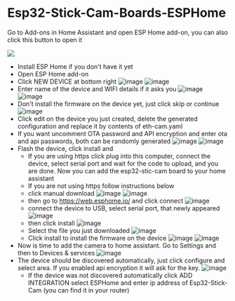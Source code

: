 # Esp32-Stick-Cam-Boards-ESPHome

Go to Add-ons in Home Assistant and open ESP Home add-on, you can also click this button to open it

[<img src="https://my.home-assistant.io/badges/config_flow_start.svg">](https://my.home-assistant.io/redirect/config_flow_start?domain=esphome)


* Install ESP Home if you don't have it yet
* Open ESP Home add-on
* Click NEW DEVICE at bottom right
  ![image](https://github.com/petrak-vitek/Esp32-Stick-Cam-Boards-ESPHome/assets/76689233/c7e43185-e3d6-4bba-bd44-5adeea2c1403)
  ![image](https://github.com/petrak-vitek/Esp32-Stick-Cam-Boards-ESPHome/assets/76689233/768d3dc3-c80f-4107-9079-0b1536e8b4d1)
* Enter name of the device and WIFI details if it asks you
  ![image](https://github.com/petrak-vitek/Esp32-Stick-Cam-Boards-ESPHome/assets/76689233/3d3865b0-3ccd-4140-8f95-477f23462080)
  ![image](https://github.com/petrak-vitek/Esp32-Stick-Cam-Boards-ESPHome/assets/76689233/a8cfe7fe-a4cf-4b9d-b006-e9dbe5a17df3)
* Don't install the firmware on the device yet, just click skip or continue
![image](https://github.com/petrak-vitek/Esp32-Stick-Cam-Boards-ESPHome/assets/76689233/dd1d7fcc-e388-415d-b237-cf9a222dbe74)
* Click edit on the device you just created, delete the generated configuration and replace it by contents of eth-cam.yaml
* If you want uncomment OTA password and API encryption and enter ota and api passwords, both can be randomly generated
  ![image](https://github.com/petrak-vitek/Esp32-Stick-Cam-Boards-ESPHome/assets/76689233/d3351019-1d8d-41a1-bd61-0acb9fbe6724)
  ![image](https://github.com/petrak-vitek/Esp32-Stick-Cam-Boards-ESPHome/assets/76689233/9a369965-0753-4713-b4cc-6f4e6a151f68)
* Flash the device, click install and
  * If you are using https click plug into this computer, connect the device, select serial port and wait for the code to upload, and you are done. Now you can add the esp32-stic-cam board to your home assistant
  * If you are not using https follow instructions below
   * click manual download
![image](https://github.com/petrak-vitek/Esp32-Stick-Cam-Boards-ESPHome/assets/76689233/26380470-bfe0-48b0-a069-de01b1e2320b)
![image](https://github.com/petrak-vitek/Esp32-Stick-Cam-Boards-ESPHome/assets/76689233/a90f0998-8b38-4de1-b30b-047cd9eb4e9c)
   * then go to https://web.esphome.io/ and click connect
![image](https://github.com/petrak-vitek/Esp32-Stick-Cam-Boards-ESPHome/assets/76689233/4a83891f-7e3a-4083-864a-f909e016c55e)
   * connect the device to USB, select serial port, that newly appeared
![image](https://github.com/petrak-vitek/Esp32-Stick-Cam-Boards-ESPHome/assets/76689233/c9a2e1e7-16c0-4ab9-bac0-2abfea181513)
  * then click install
![image](https://github.com/petrak-vitek/Esp32-Stick-Cam-Boards-ESPHome/assets/76689233/98251adb-80cb-4abe-a9a4-5c65870eddd8)
  * Select the file you just downloaded
![image](https://github.com/petrak-vitek/Esp32-Stick-Cam-Boards-ESPHome/assets/76689233/9692572a-dcae-4154-b3d4-260fe3df7059)
  * Click install to install the firmware on the device
![image](https://github.com/petrak-vitek/Esp32-Stick-Cam-Boards-ESPHome/assets/76689233/58978e65-b4de-4bf7-8dab-bf81dda495f6)
![image](https://github.com/petrak-vitek/Esp32-Stick-Cam-Boards-ESPHome/assets/76689233/a6ab4079-3d33-40a2-a195-c7efa78d11dd)
* Now is time to add the camera to home assistant. Go to Settings and then to Devices & services
![image](https://github.com/petrak-vitek/Esp32-Stick-Cam-Boards-ESPHome/assets/76689233/0cc6b549-004e-484b-a79f-40fa7fb92916)
* The device should be discovered automatically, just click configure and select area. If you enabled api encryption it will ask for the key.
![image](https://github.com/petrak-vitek/Esp32-Stick-Cam-Boards-ESPHome/assets/76689233/640acbcb-0246-4dd0-a6c1-3ded76939cf7)
  * If the device was not discovered automatically click ADD INTEGRATION select ESPHome and enter ip address of Esp32-Stick-Cam (you can find it in your router)

